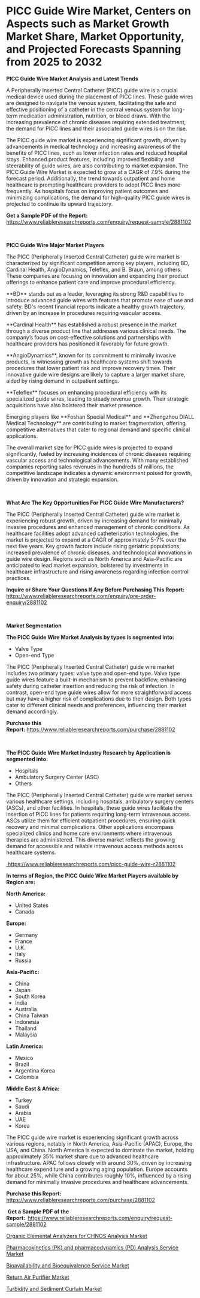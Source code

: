 <p><h1>PICC Guide Wire Market, Centers on Aspects such as Market Growth Market Share, Market Opportunity, and Projected Forecasts Spanning from 2025 to 2032</h1></p><p><strong>PICC Guide Wire Market Analysis and Latest Trends</strong></p>
<p><p>A Peripherally Inserted Central Catheter (PICC) guide wire is a crucial medical device used during the placement of PICC lines. These guide wires are designed to navigate the venous system, facilitating the safe and effective positioning of a catheter in the central venous system for long-term medication administration, nutrition, or blood draws. With the increasing prevalence of chronic diseases requiring extended treatment, the demand for PICC lines and their associated guide wires is on the rise.</p><p>The PICC guide wire market is experiencing significant growth, driven by advancements in medical technology and increasing awareness of the benefits of PICC lines, such as lower infection rates and reduced hospital stays. Enhanced product features, including improved flexibility and steerability of guide wires, are also contributing to market expansion. The PICC Guide Wire Market is expected to grow at a CAGR of 7.9% during the forecast period. Additionally, the trend towards outpatient and home healthcare is prompting healthcare providers to adopt PICC lines more frequently. As hospitals focus on improving patient outcomes and minimizing complications, the demand for high-quality PICC guide wires is projected to continue its upward trajectory.</p></p>
<p><strong>Get a Sample PDF of the Report:&nbsp;</strong> <a href="https://www.reliableresearchreports.com/enquiry/request-sample/2881102?utm_campaign=33&utm_medium=2&utm_source=Github&utm_content=ia&utm_term=12032025&utm_id=picc-guide-wire">https://www.reliableresearchreports.com/enquiry/request-sample/2881102</a></p>
<p>&nbsp;</p>
<p><strong>PICC Guide Wire Major Market Players</strong></p>
<p><p>The PICC (Peripherally Inserted Central Catheter) guide wire market is characterized by significant competition among key players, including BD, Cardinal Health, AngioDynamics, Teleflex, and B. Braun, among others. These companies are focusing on innovation and expanding their product offerings to enhance patient care and improve procedural efficiency.</p><p>**BD** stands out as a leader, leveraging its strong R&D capabilities to introduce advanced guide wires with features that promote ease of use and safety. BD's recent financial reports indicate a healthy growth trajectory, driven by an increase in procedures requiring vascular access.</p><p>**Cardinal Health** has established a robust presence in the market through a diverse product line that addresses various clinical needs. The company’s focus on cost-effective solutions and partnerships with healthcare providers has positioned it favorably for future growth.</p><p>**AngioDynamics**, known for its commitment to minimally invasive products, is witnessing growth as healthcare systems shift towards procedures that lower patient risk and improve recovery times. Their innovative guide wire designs are likely to capture a larger market share, aided by rising demand in outpatient settings.</p><p>**Teleflex** focuses on enhancing procedural efficiency with its specialized guide wires, leading to steady revenue growth. Their strategic acquisitions have also bolstered their market presence.</p><p>Emerging players like **Foshan Special Medical** and **Zhengzhou DIALL Medical Technology** are contributing to market fragmentation, offering competitive alternatives that cater to regional demand and specific clinical applications.</p><p>The overall market size for PICC guide wires is projected to expand significantly, fueled by increasing incidences of chronic diseases requiring vascular access and technological advancements. With many established companies reporting sales revenues in the hundreds of millions, the competitive landscape indicates a dynamic environment poised for growth, driven by innovation and strategic expansion.</p></p>
<p>&nbsp;</p>
<p><strong>What Are The Key Opportunities For PICC Guide Wire Manufacturers?</strong></p>
<p><p>The PICC (Peripherally Inserted Central Catheter) guide wire market is experiencing robust growth, driven by increasing demand for minimally invasive procedures and enhanced management of chronic conditions. As healthcare facilities adopt advanced catheterization technologies, the market is projected to expand at a CAGR of approximately 5-7% over the next five years. Key growth factors include rising geriatric populations, increased prevalence of chronic diseases, and technological innovations in guide wire design. Regions such as North America and Asia-Pacific are anticipated to lead market expansion, bolstered by investments in healthcare infrastructure and rising awareness regarding infection control practices.</p></p>
<p><strong>Inquire or Share Your Questions If Any Before Purchasing This Report:</strong> <a href="https://www.reliableresearchreports.com/enquiry/pre-order-enquiry/2881102?utm_campaign=33&utm_medium=2&utm_source=Github&utm_content=ia&utm_term=12032025&utm_id=picc-guide-wire">https://www.reliableresearchreports.com/enquiry/pre-order-enquiry/2881102</a></p>
<p>&nbsp;</p>
<p><strong>Market Segmentation</strong></p>
<p><strong>The PICC Guide Wire Market Analysis by types is segmented into:</strong></p>
<p><ul><li>Valve Type</li><li>Open-end Type</li></ul></p>
<p><p>The PICC (Peripherally Inserted Central Catheter) guide wire market includes two primary types: valve type and open-end type. Valve type guide wires feature a built-in mechanism to prevent backflow, enhancing safety during catheter insertion and reducing the risk of infection. In contrast, open-end type guide wires allow for more straightforward access but may have a higher risk of complications due to their design. Both types cater to different clinical needs and preferences, influencing their market demand accordingly.</p></p>
<p><strong>Purchase this Report:&nbsp;</strong><a href="https://www.reliableresearchreports.com/purchase/2881102?utm_campaign=33&utm_medium=2&utm_source=Github&utm_content=ia&utm_term=12032025&utm_id=picc-guide-wire">https://www.reliableresearchreports.com/purchase/2881102</a></p>
<p>&nbsp;</p>
<p><strong>The PICC Guide Wire Market Industry Research by Application is segmented into:</strong></p>
<p><ul><li>Hospitals</li><li>Ambulatory Surgery Center (ASC)</li><li>Others</li></ul></p>
<p><p>The PICC (Peripherally Inserted Central Catheter) guide wire market serves various healthcare settings, including hospitals, ambulatory surgery centers (ASCs), and other facilities. In hospitals, these guide wires facilitate the insertion of PICC lines for patients requiring long-term intravenous access. ASCs utilize them for efficient outpatient procedures, ensuring quick recovery and minimal complications. Other applications encompass specialized clinics and home care environments where intravenous therapies are administered. This diverse market reflects the growing demand for accessible and reliable intravenous access methods across healthcare systems.</p></p>
<p><a href="https://www.reliableresearchreports.com/picc-guide-wire-r2881102?utm_campaign=33&utm_medium=2&utm_source=Github&utm_content=ia&utm_term=12032025&utm_id=picc-guide-wire">&nbsp;https://www.reliableresearchreports.com/picc-guide-wire-r2881102</a></p>
<p><strong>In terms of Region, the PICC Guide Wire Market Players available by Region are:</strong></p>
<p>
    <p> <strong> North America: </strong>
        <ul>
            <li>United States</li>
            <li>Canada</li>
        </ul>
        </p> 
    <p> <strong> Europe: </strong>
        <ul>
            <li>Germany</li>
            <li>France</li>
            <li>U.K.</li>
            <li>Italy</li>
            <li>Russia</li>
        </ul>
        </p> 
    <p> <strong> Asia-Pacific: </strong>
        <ul>
            <li>China</li>
            <li>Japan</li>
            <li>South Korea</li>
            <li>India</li>
            <li>Australia</li>
            <li>China Taiwan</li>
            <li>Indonesia</li>
            <li>Thailand</li>
            <li>Malaysia</li>
        </ul>
        </p> 
    <p> <strong> Latin America: </strong>
        <ul>
            <li>Mexico</li>
            <li>Brazil</li>
            <li>Argentina Korea</li>
            <li>Colombia</li>
        </ul>
        </p> 
    <p> <strong> Middle East & Africa: </strong>
        <ul>
            <li>Turkey</li>
            <li>Saudi</li>
            <li>Arabia</li>
            <li>UAE</li>
            <li>Korea</li>
        </ul>
    </p>
    </p>
<p><p>The PICC guide wire market is experiencing significant growth across various regions, notably in North America, Asia-Pacific (APAC), Europe, the USA, and China. North America is expected to dominate the market, holding approximately 35% market share due to advanced healthcare infrastructure. APAC follows closely with around 30%, driven by increasing healthcare expenditure and a growing aging population. Europe accounts for about 25%, while China contributes roughly 10%, influenced by a rising demand for minimally invasive procedures and healthcare advancements.</p></p>
<p><strong>Purchase this Report: </strong><a href="https://www.reliableresearchreports.com/purchase/2881102?utm_campaign=33&utm_medium=2&utm_source=Github&utm_content=ia&utm_term=12032025&utm_id=picc-guide-wire">https://www.reliableresearchreports.com/purchase/2881102</a></p>
<p>&nbsp;<strong>Get a Sample PDF of the Report:&nbsp;&nbsp;</strong><a href="https://www.reliableresearchreports.com/enquiry/request-sample/2881102?utm_campaign=33&utm_medium=2&utm_source=Github&utm_content=ia&utm_term=12032025&utm_id=picc-guide-wire">https://www.reliableresearchreports.com/enquiry/request-sample/2881102</a></p>
<p><strong></strong></p>
<p><p><a href="https://github.com/darenph8er/Market-Research-Report-List-1/blob/main/organic-elemental-analyzers-for-chnos-analysis-market.md?utm_campaign=33&utm_medium=2&utm_source=Github&utm_content=ia&utm_term=12032025&utm_id=picc-guide-wire">Organic Elemental Analyzers for CHNOS Analysis Market</a></p><p><a href="https://github.com/kimberjam0i/Market-Research-Report-List-1/blob/main/pharmacokinetics-pk-and-pharmacodynamics-pd-analysis-service-market.md?utm_campaign=33&utm_medium=2&utm_source=Github&utm_content=ia&utm_term=12032025&utm_id=picc-guide-wire">Pharmacokinetics (PK) and pharmacodynamics (PD) Analysis Service Market</a></p><p><a href="https://github.com/lashaunm5st/Market-Research-Report-List-1/blob/main/bioavailability-and-bioequivalence-service-market.md?utm_campaign=33&utm_medium=2&utm_source=Github&utm_content=ia&utm_term=12032025&utm_id=picc-guide-wire">Bioavailability and Bioequivalence Service Market</a></p><p><a href="https://github.com/osbornrdaflalo/Market-Research-Report-List-1/blob/main/return-air-purifier-market.md?utm_campaign=33&utm_medium=2&utm_source=Github&utm_content=ia&utm_term=12032025&utm_id=picc-guide-wire">Return Air Purifier Market</a></p><p><a href="https://github.com/ElviraLeka1962/Market-Research-Report-List-1/blob/main/turbidity-and-sediment-curtain-market.md?utm_campaign=33&utm_medium=2&utm_source=Github&utm_content=ia&utm_term=12032025&utm_id=picc-guide-wire">Turbidity and Sediment Curtain Market</a></p></p>